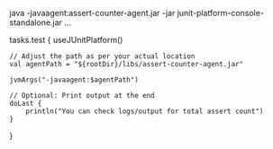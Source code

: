 java -javaagent:assert-counter-agent.jar -jar junit-platform-console-standalone.jar ...

tasks.test {
useJUnitPlatform()

    // Adjust the path as per your actual location
    val agentPath = "${rootDir}/libs/assert-counter-agent.jar"

    jvmArgs("-javaagent:$agentPath")

    // Optional: Print output at the end
    doLast {
        println("You can check logs/output for total assert count")
    }

}